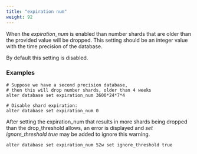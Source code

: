 ```yaml
---
title: "expiration num"
weight: 92
---
```


When the *expiration_num* is enabled than number shards that are older than the provided value will be dropped. This setting should be an integer value with the time precision of the database.

By default this setting is disabled.

### Examples

```siridb
# Suppose we have a second precision database,
# then this will drop number shards, older than 4 weeks
alter database set expiration_num 3600*24*7*4

# Disable shard expiration:
alter database set expiration_num 0
```

After setting the expiration_num that results in more shards being dropped than the drop_threshold allows, an error is displayed and *set ignore_threshold true* may be added to ignore this warning.

```siridb
alter database set expiration_num 52w set ignore_threshold true
```
